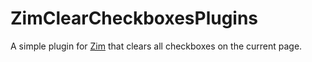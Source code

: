 # ZimClearCheckboxesPlugins
A simple plugin for [Zim](https://zim-wiki.org/) that clears all checkboxes on the current page.

